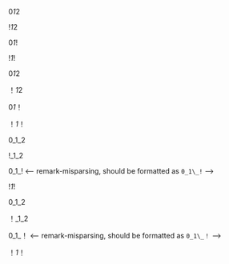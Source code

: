 0*1*2

!*1*2

0*1*!

!*1*!

0*1*2

！*1*2

0*1*！

！*1*！

0_1_2

!_1_2

0_1_! <-- remark-misparsing, should be formatted as `0_1\_!` -->

!_1_!

0_1_2

！_1_2

0_1_！ <-- remark-misparsing, should be formatted as `0_1\_！` -->

！_1_！
